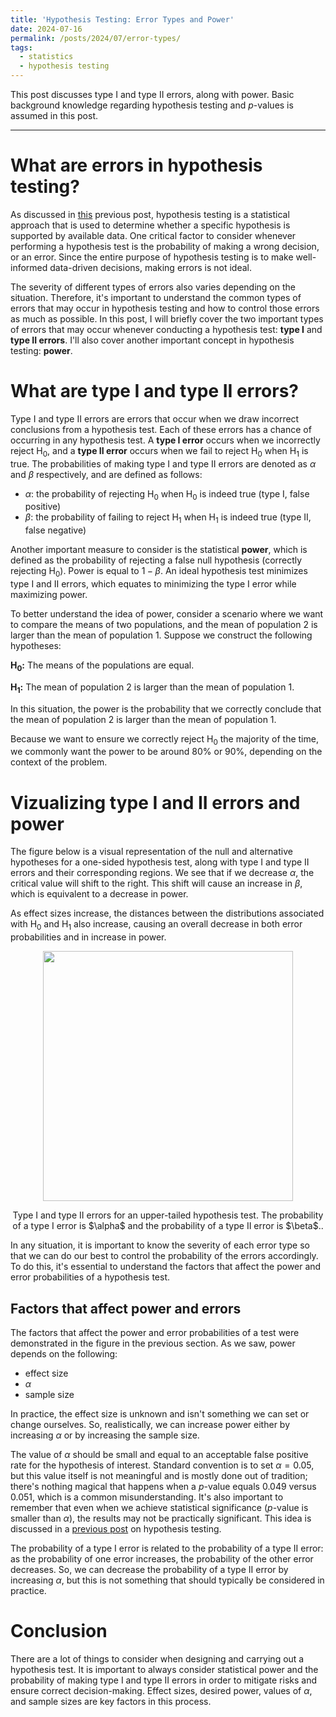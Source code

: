 ```yaml
---
title: 'Hypothesis Testing: Error Types and Power'
date: 2024-07-16
permalink: /posts/2024/07/error-types/
tags:
  - statistics
  - hypothesis testing
---
```


This post discusses type I and type II errors, along with power. Basic background knowledge regarding hypothesis testing and $p$-values is assumed in this post.

------------------------------------------------------------------------

# What are errors in hypothesis testing?

As discussed in [this](https://trgrimm.github.io/posts/2024/06/hypothesis-testing/) previous post, hypothesis testing is a statistical approach that is used to determine whether a specific hypothesis is supported by available data. One critical factor to consider whenever performing a hypothesis test is the probability of making a wrong decision, or an error. Since the entire purpose of hypothesis testing is to make well-informed data-driven decisions, making errors is not ideal.

The severity of different types of errors also varies depending on the situation. Therefore, it's important to understand the common types of errors that may occur in hypothesis testing and how to control those errors as much as possible. In this post, I will briefly cover the two important types of errors that may occur whenever conducting a hypothesis test: **type I** and **type II errors**. I'll also cover another important concept in hypothesis testing: **power**.

# What are type I and type II errors?

Type I and type II errors are errors that occur when we draw incorrect conclusions from a hypothesis test. Each of these errors has a chance of occurring in any hypothesis test. A **type I error** occurs when we incorrectly reject H<sub>0</sub>, and a **type II error** occurs when we fail to reject H<sub>0</sub> when H<sub>1</sub> is true. The probabilities of making type I and type II errors are denoted as $\alpha$ and $\beta$ respectively, and are defined as follows:
 
 * $\alpha$: the probability of rejecting H<sub>0</sub> when H<sub>0</sub> is indeed true (type I, false positive)
 * $\beta$: the probability of failing to reject H<sub>1</sub> when H<sub>1</sub> is indeed true (type II, false negative)
 
Another important measure to consider is the statistical **power**, which is defined as the probability of rejecting a false null hypothesis (correctly rejecting H<sub>0</sub>). Power is equal to $1 - \beta$. An ideal hypothesis test minimizes type I and II errors, which equates to minimizing the type I error while maximizing power.

To better understand the idea of power, consider a scenario where we want to compare the means of two populations, and the mean of population 2 is larger than the mean of population 1. Suppose we construct the following hypotheses:

**H<sub>0</sub>:** The means of the populations are equal.

**H<sub>1</sub>:** The mean of population 2 is larger than the mean of population 1.

In this situation, the power is the probability that we correctly conclude that the mean of population 2 is larger than the mean of population 1.

Because we want to ensure we correctly reject H<sub>0</sub> the majority of the time, we commonly want the power to be around 80\% or 90\%, depending on the context of the problem.


# Vizualizing type I and II errors and power

The figure below is a visual representation of the null and alternative hypotheses for a one-sided hypothesis test, along with type I and type II errors and their corresponding regions. We see that if we decrease $\alpha$, the critical value will shift to the right. This shift will cause an increase in $\beta$, which is equivalent to a decrease in power.

As effect sizes increase, the distances between the distributions associated with H<sub>0</sub> and H<sub>1</sub> also increase, causing an overall decrease in both error probabilities and in increase in power.

<p align="center">
    <img src="https://github.com/trgrimm/trgrimm.github.io/blob/master/_posts/error-types_fig1.png" width="400">
</p>
<p align="center" class="caption">
Type I and type II errors for an upper-tailed hypothesis test. The probability of a type I error is $\alpha$ and the probability of a type II error is $\beta$..
</p>

In any situation, it is important to know the severity of each error type so that we can do our best to control the probability of the errors accordingly. To do this, it's essential to understand the factors that affect the power and error probabilities of a hypothesis test.

## Factors that affect power and errors

The factors that affect the power and error probabilities of a test were demonstrated in the figure in the previous section. As we saw, power depends on the following:

* effect size
* $\alpha$
* sample size

In practice, the effect size is unknown and isn't something we can set or change ourselves. So, realistically, we can increase power either by increasing $\alpha$ or by increasing the sample size.

The value of $\alpha$ should be small and equal to an acceptable false positive rate for the hypothesis of interest. Standard convention is to set $\alpha = 0.05$, but this value itself is not meaningful and is mostly done out of tradition; there's nothing magical that happens when a $p$-value equals 0.049 versus 0.051, which is a common misunderstanding. It's also important to remember that even when we achieve statistical significance ($p$-value is smaller than $\alpha$), the results may not be practically significant. This idea is discussed in a [previous post](https://trgrimm.github.io/posts/2024/06/hypothesis-testing/) on hypothesis testing.

The probability of a type I error is related to the probability of a type II error: as the probability of one error increases, the probability of the other error decreases. So, we can decrease the probability of a type II error by increasing $\alpha$, but this is not something that should typically be considered in practice.



# Conclusion

There are a lot of things to consider when designing and carrying out a hypothesis test. It is important to always consider statistical power and the probability of making type I and type II errors in order to mitigate risks and ensure correct decision-making. Effect sizes, desired power, values of $\alpha$, and sample sizes are key factors in this process.



